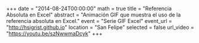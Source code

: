 +++
date = "2014-08-24T00:00:00"
math = true
title = "Referencia Absoluta en Excel"
abstract = "Animación GIF que muestra el uso de la referencia absoluta en Excel."
event = "Serie GIF Excel"
event_url = "http://hsigrist.github.io"
location = "San Felipe"
selected = false
url_video = "https://youtu.be/szNwwmaDcyk"
+++
